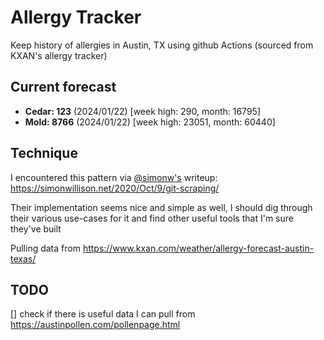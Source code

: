 # Allergy Tracker

Keep history of allergies in Austin, TX using github Actions (sourced from KXAN's allergy tracker)

## Current forecast
<!-- INJECT FORECAST -->
- **Cedar: 123** (2024/01/22)  [week high: 290, month: 16795]
- **Mold: 8766** (2024/01/22)  [week high: 23051, month: 60440]
<!-- END INJECT FORECAST -->

## Technique

I encountered this pattern via [@simonw's](https://github.com/simonw) writeup: https://simonwillison.net/2020/Oct/9/git-scraping/

Their implementation seems nice and simple as well, I should dig through their various use-cases for it and find other useful tools that I'm sure they've built

Pulling data from https://www.kxan.com/weather/allergy-forecast-austin-texas/

## TODO

[] check if there is useful data I can pull from https://austinpollen.com/pollenpage.html
